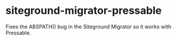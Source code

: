 # siteground-migrator-pressable
Fixes the ABSPATH() bug in the Siteground Migrator so it works with Pressable.  
